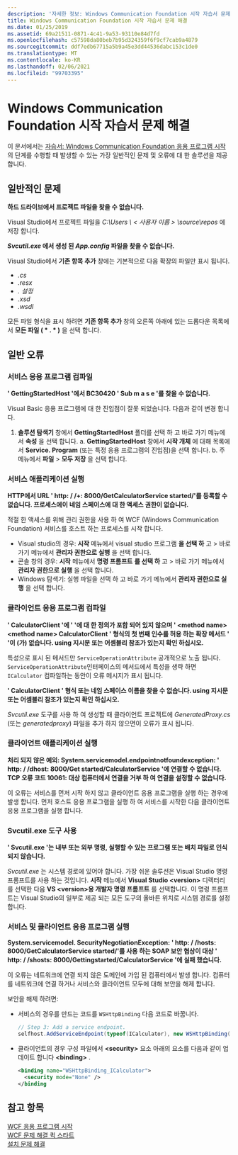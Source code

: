 ```yaml
---
description: '자세한 정보: Windows Communication Foundation 시작 자습서 문제 해결'
title: Windows Communication Foundation 시작 자습서 문제 해결
ms.date: 01/25/2019
ms.assetid: 69a21511-0871-4c41-9a53-93110e84d7fd
ms.openlocfilehash: c57598da80beb7b95d324359f6f9cf7cab9a4879
ms.sourcegitcommit: ddf7edb67715a5b9a45e3dd44536dabc153c1de0
ms.translationtype: MT
ms.contentlocale: ko-KR
ms.lasthandoff: 02/06/2021
ms.locfileid: "99703395"
---
```

# <a name="troubleshoot-the-get-started-with-windows-communication-foundation-tutorials"></a>Windows Communication Foundation 시작 자습서 문제 해결

이 문서에서는 [자습서: Windows Communication Foundation 응용 프로그램 시작](getting-started-tutorial.md)의 단계를 수행할 때 발생할 수 있는 가장 일반적인 문제 및 오류에 대 한 솔루션을 제공 합니다.
  
## <a name="common-problems"></a>일반적인 문제

**하드 드라이브에서 프로젝트 파일을 찾을 수 없습니다.**

 Visual Studio에서 프로젝트 파일을 *C:\Users \\ &lt; 사용자 이름 &gt; \source\repos* 에 저장 합니다.  

***Svcutil.exe* 에서 생성 된 *App.config* 파일을 찾을 수 없습니다.**

 Visual Studio에서 **기존 항목 추가** 창에는 기본적으로 다음 확장의 파일만 표시 됩니다.

- *.cs*
- *.resx*
- *. 설정*
- *.xsd*
- *.wsdl*

모든 파일 형식을 표시 하려면 **기존 항목 추가** 창의 오른쪽 아래에 있는 드롭다운 목록에서 **모든 파일 ( \* . \* )** 을 선택 합니다.  
  
## <a name="common-errors"></a>일반 오류

### <a name="compile-the-service-application"></a>서비스 응용 프로그램 컴파일

**' GettingStartedHost '에서 BC30420 ' Sub m a s e '를 찾을 수 없습니다.**

Visual Basic 응용 프로그램에 대 한 진입점이 잘못 되었습니다. 다음과 같이 변경 합니다.

   1. **솔루션 탐색기** 창에서 **GettingStartedHost** 폴더를 선택 하 고 바로 가기 메뉴에서 **속성** 을 선택 합니다.
    a. **GettingStartedHost** 창에서 **시작 개체** 에 대해 목록에서 **Service. Program** (또는 특정 응용 프로그램의 진입점)을 선택 합니다.
    b. 주 메뉴에서 **파일**  >  **모두 저장** 을 선택 합니다.

### <a name="run-the-service-application"></a>서비스 애플리케이션 실행

**HTTP에서 URL ' http: \/ /+: 8000/GetCalculatorService started/'를 등록할 수 없습니다. 프로세스에이 네임 스페이스에 대 한 액세스 권한이 없습니다.**

 적절 한 액세스를 위해 관리 권한을 사용 하 여 WCF (Windows Communication Foundation) 서비스를 호스트 하는 프로세스를 시작 합니다.

- Visual studio의 경우: **시작** 메뉴에서 visual studio 프로그램 **을 선택 하** 고  >  바로 가기 메뉴에서 **관리자 권한으로 실행** 을 선택 합니다.
- 콘솔 창의 경우: **시작** 메뉴에서 **명령 프롬프트** **를 선택 하** 고  >  바로 가기 메뉴에서 **관리자 권한으로 실행** 을 선택 합니다.
- Windows 탐색기: 실행 파일을 선택 하 고 바로 가기 메뉴에서 **관리자 권한으로 실행** 을 선택 합니다.

### <a name="compile-the-client-application"></a>클라이언트 응용 프로그램 컴파일

**' CalculatorClient '에 ' '에 대 한 정의가 포함 되어 있지 않으며 ' \<method name> \<method name> CalculatorClient ' 형식의 첫 번째 인수를 허용 하는 확장 메서드 ' '이 (가) 없습니다. using 지시문 또는 어셈블리 참조가 있는지 확인 하십시오.**  

특성으로 표시 된 메서드만 `ServiceOperationAttribute` 공개적으로 노출 됩니다. `ServiceOperationAttribute`인터페이스의 메서드에서 특성을 생략 하면 `ICalculator` 컴파일하는 동안이 오류 메시지가 표시 됩니다.  

**' CalculatorClient ' 형식 또는 네임 스페이스 이름을 찾을 수 없습니다. using 지시문 또는 어셈블리 참조가 있는지 확인 하십시오.**

 *Svcutil.exe* 도구를 사용 하 여 생성할 때 클라이언트 프로젝트에 *GeneratedProxy.cs* (또는 *generatedproxy*) 파일을 추가 하지 않으면이 오류가 표시 됩니다.  

### <a name="run-the-client-application"></a>클라이언트 애플리케이션 실행

**처리 되지 않은 예외: System.servicemodel.endpointnotfoundexception: ' http: \/ /dhost: 8000/Get started/CalculatorService '에 연결할 수 없습니다. TCP 오류 코드 10061: 대상 컴퓨터에서 연결을 거부 하 여 연결을 설정할 수 없습니다.**

이 오류는 서비스를 먼저 시작 하지 않고 클라이언트 응용 프로그램을 실행 하는 경우에 발생 합니다. 먼저 호스트 응용 프로그램을 실행 하 여 서비스를 시작한 다음 클라이언트 응용 프로그램을 실행 합니다.

### <a name="use-the-svcutilexe-tool"></a>Svcutil.exe 도구 사용

**' Svcutil.exe '는 내부 또는 외부 명령, 실행할 수 있는 프로그램 또는 배치 파일로 인식 되지 않습니다.**

 *Svcutil.exe* 는 시스템 경로에 있어야 합니다. 가장 쉬운 솔루션은 Visual Studio 명령 프롬프트를 사용 하는 것입니다. **시작** 메뉴에서 **Visual Studio \<version>** 디렉터리를 선택한 다음 **VS \<version>용 개발자 명령 프롬프트** 를 선택합니다. 이 명령 프롬프트는 Visual Studio의 일부로 제공 되는 모든 도구의 올바른 위치로 시스템 경로를 설정 합니다.  
  
### <a name="run-the-service-and-client-applications"></a>서비스 및 클라이언트 응용 프로그램 실행

**System.servicemodel. SecurityNegotiationException: ' http: \/ /hosts: 8000/GetCalculatorService started/'를 사용 하는 SOAP 보안 협상이 대상 ' http: \/ /shosts: 8000/Gettingstarted/CalculatorService '에 실패 했습니다.**  

이 오류는 네트워크에 연결 되지 않은 도메인에 가입 된 컴퓨터에서 발생 합니다. 컴퓨터를 네트워크에 연결 하거나 서비스와 클라이언트 모두에 대해 보안을 해제 합니다.

보안을 해제 하려면:

- 서비스의 경우를 만드는 코드를 `WSHttpBinding` 다음 코드로 바꿉니다.  
  
    ```csharp
    // Step 3: Add a service endpoint.
    selfhost.AddServiceEndpoint(typeof(ICalculator), new WSHttpBinding(SecurityMode.None), "CalculatorService");  
    ```

- 클라이언트의 경우 구성 파일에서 **\<security>** 요소 아래의 요소를 다음과 같이 업데이트 합니다 **\<binding>** .  
  
    ```xml
    <binding name="WSHttpBinding_ICalculator">
      <security mode="None" />
    </binding
    ```  

## <a name="see-also"></a>참고 항목  

 [WCF 응용 프로그램 시작](getting-started-tutorial.md)  
 [WCF 문제 해결 퀵 스타트](wcf-troubleshooting-quickstart.md)  
 [설치 문제 해결](troubleshooting-setup-issues.md)
